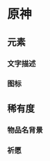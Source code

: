 # 原神

## 元素

### 文字描述

<ColorGroup type="text" default-contrast-color="#2B333D">
  <Color name="火" color="#FF9999" />
  <Color name="水" color="#80C0FF" />
  <Color name="冰" color="#99FFFF" />
  <Color name="雷" color="#FFACFF" />
  <Color name="草" color="#99FF88" />
  <Color name="风" color="#80FFD7" />
  <Color name="岩" color="#FFE699" />
</ColorGroup>

### 图标

<ColorGroup type="text" default-contrast-color="#2B333D">
  <Color name="火" color="#FFA971" />
  <Color name="水" color="#08E4FF" />
  <Color name="冰" color="#CFFFFF" />
  <Color name="雷" color="#DEBAFF" />
  <Color name="草" color="#B1EB29" />
  <Color name="风" color="#A6F7CF" />
  <Color name="岩" color="#F5D761" />
</ColorGroup>

## 稀有度

### 物品名背景

<ColorGroup type="background" default-contrast-color="#FFFFFF">
  <Color name="五星" color="#B86834" />
  <Color name="四星" color="#9E56DB" />
  <Color name="三星" color="#4F7CC4" />
  <Color name="二星" color="#2B8D71" />
  <Color name="一星" color="#707589" />
</ColorGroup>

### 祈愿

<ColorGroup type="background" default-contrast-color="#FFFFFF">
  <Color name="角色活动祈愿·火" color="#EF6A4B" />
  <Color name="角色活动祈愿·水" color="#478ECE" />
  <Color name="角色活动祈愿·风" color="#42A4A4" />
  <Color name="角色活动祈愿·岩" color="#D09A58" />
  <Color name="角色活动祈愿·草" color="#63A31C" />
  <Color name="武器活动祈愿" color="#E69449" />
  <Color name="集录祈愿·晨风之诗" color="#42A4A4" />
  <Color name="常驻祈愿" color="#757CC8" />
</ColorGroup>
